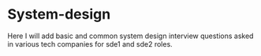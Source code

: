 # System-design
Here I will add basic and common system design interview questions
asked in various tech companies for sde1 and sde2 roles.
